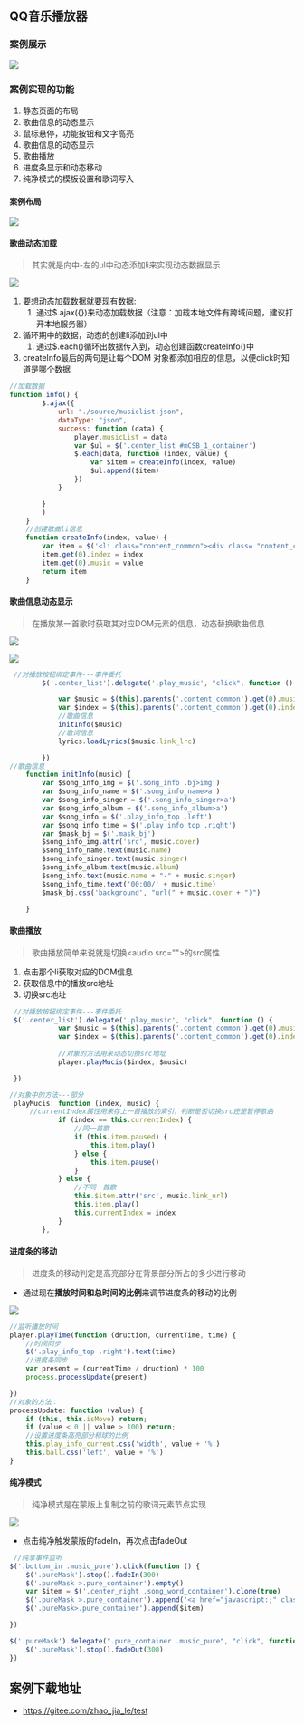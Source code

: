 ## QQ音乐播放器

### 案例展示

![](E:\启嘉班\前端课程\Javascript\jQuery\QQ音乐播放器\01.gif)

### 案例实现的功能

1. 静态页面的布局
2. 歌曲信息的动态显示
3. 鼠标悬停，功能按钮和文字高亮
4. 歌曲信息的动态显示
5. 歌曲播放
6. 进度条显示和动态移动
7. 纯净模式的模板设置和歌词写入

#### 案例布局

![](C:\Users\佳乐\AppData\Roaming\Typora\typora-user-images\1593089305020.png)

#### 歌曲动态加载

> 其实就是向中-左的ul中动态添加li来实现动态数据显示

![](E:\启嘉班\前端课程\Javascript\jQuery\QQ音乐播放器\01.png)

1. 要想动态加载数据就要现有数据:
   1. 通过$.ajax({})来动态加载数据（注意：加载本地文件有跨域问题，建议打开本地服务器）
2. 循环期中的数据，动态的创建li添加到ul中
   1. 通过$.each()循环出数据传入到，动态创建函数createInfo()中
3. createInfo最后的两句是让每个DOM 对象都添加相应的信息，以便click时知道是哪个数据

```javascript
//加载数据
function info() {
        $.ajax({
            url: "./source/musiclist.json",
            dataType: "json",
            success: function (data) {
                player.musicList = data
                var $ul = $('.center_list #mCSB_1_container')
                $.each(data, function (index, value) {
                    var $item = createInfo(index, value)
                    $ul.append($item)
                })
            }

        }
        )
    }
    //创建歌曲li信息
    function createInfo(index, value) {
        var item = $('<li class="content_common"><div class= "content_check" > <span></span></div><div class="content_number">' + (index + 1) + '</div><div class="content_music">' + value.name + '<div class="content_fuction"><a href="javascript:;" title="播放" class="play_music"></a><a href="javascript:;" title="添加"></a><a href="javascript:;" title="下载"></a><a href="javascript:;" title="分享"></a></div></div><div class="content_singer">' + value.singer + '</div><div class="content_time"> <span>' + value.time + '</span><a href="javascript:;" title="删除" class="deleteLi"></a></div></li >')
        item.get(0).index = index
        item.get(0).music = value
        return item
    }
```

#### 歌曲信息动态显示

> 在播放某一首歌时获取其对应DOM元素的信息，动态替换歌曲信息

![](E:\启嘉班\前端课程\Javascript\jQuery\QQ音乐播放器\02.png)

![](E:\启嘉班\前端课程\Javascript\jQuery\QQ音乐播放器\03.png)

```javascript
 //对播放按钮绑定事件---事件委托
        $('.center_list').delegate('.play_music', "click", function () {

            var $music = $(this).parents('.content_common').get(0).music
            var $index = $(this).parents('.content_common').get(0).index
			//歌曲信息
            initInfo($music)
            //歌词信息
            lyrics.loadLyrics($music.link_lrc)

        }) 
//歌曲信息
    function initInfo(music) {
        var $song_info_img = $('.song_info .bj>img')
        var $song_info_name = $('.song_info_name>a')
        var $song_info_singer = $('.song_info_singer>a')
        var $song_info_album = $('.song_info_album>a')
        var $song_info = $('.play_info_top .left')
        var $song_info_time = $('.play_info_top .right')
        var $mask_bj = $('.mask_bj')
        $song_info_img.attr('src', music.cover)
        $song_info_name.text(music.name)
        $song_info_singer.text(music.singer)
        $song_info_album.text(music.album)
        $song_info.text(music.name + "-" + music.singer)
        $song_info_time.text('00:00/' + music.time)
        $mask_bj.css('background', "url(" + music.cover + ")")

    }
```

#### 歌曲播放

> 歌曲播放简单来说就是切换\<audio src=""></audio>的src属性

1. 点击那个li获取对应的DOM信息
2. 获取信息中的播放src地址
3. 切换src地址

```javascript
 //对播放按钮绑定事件---事件委托
 $('.center_list').delegate('.play_music', "click", function () {
            var $music = $(this).parents('.content_common').get(0).music
            var $index = $(this).parents('.content_common').get(0).index
            
            //对象的方法用来动态切换src地址
			player.playMucis($index, $music)

 }) 

//对象中的方法---部分
 playMucis: function (index, music) {
     //currentIndex属性用来存上一首播放的索引，判断是否切换src还是暂停歌曲
            if (index == this.currentIndex) {
                //同一首歌
                if (this.item.paused) {
                    this.item.play()
                } else {
                    this.item.pause()
                }
            } else {
                //不同一首歌
                this.$item.attr('src', music.link_url)
                this.item.play()
                this.currentIndex = index
            }
        },


```

#### 进度条的移动

> 进度条的移动判定是高亮部分在背景部分所占的多少进行移动

+ 通过现在**播放时间和总时间的比例**来调节进度条的移动的比例

![](E:\启嘉班\前端课程\Javascript\jQuery\QQ音乐播放器\04.png)

```javascript
//监听播放时间
player.playTime(function (druction, currentTime, time) {
    //时间同步
    $('.play_info_top .right').text(time)
    //进度条同步
    var present = (currentTime / druction) * 100
    process.processUpdate(present)

})
//对象的方法：
processUpdate: function (value) {
    if (this, this.isMove) return;
    if (value < 0 || value > 100) return;
    //设置进度条高亮部分和球的比例
    this.play_info_current.css('width', value + '%')
    this.ball.css('left', value + '%')
}


```

#### 纯净模式

> 纯净模式是在蒙版上复制之前的歌词元素节点实现

![](E:\启嘉班\前端课程\Javascript\jQuery\QQ音乐播放器\05.png)

+ 点击纯净触发蒙版的fadeIn，再次点击fadeOut

```javascript
 //纯享事件监听
$('.bottom_in .music_pure').click(function () {
    $('.pureMask').stop().fadeIn(300)
    $('.pureMask >.pure_container').empty()
    var $item = $('.center_right .song_word_container').clone(true)
    $('.pureMask >.pure_container').append('<a href="javascript:;" class="music_pure"></a>')
    $('.pureMask>.pure_container').append($item)

})

$('.pureMask').delegate(".pure_container .music_pure", "click", function () {
    $('.pureMask').stop().fadeOut(300)
})
```

## 案例下载地址

+ <https://gitee.com/zhao_jia_le/test>